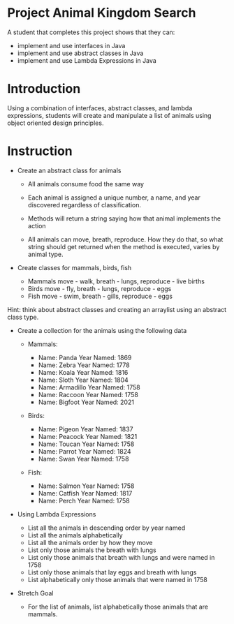 # Project Animal Kingdom Search

A student that completes this project shows that they can:

- implement and use interfaces in Java
- implement and use abstract classes in Java
- implement and use Lambda Expressions in Java

# Introduction

Using a combination of interfaces, abstract classes, and lambda expressions, students will create and manipulate a list of animals using object oriented design principles.

# Instruction

- Create an abstract class for animals

  - All animals consume food the same way

  - Each animal is assigned a unique number, a name, and year discovered regardless of classification.

  - Methods will return a string saying how that animal implements the action
  - All animals can move, breath, reproduce. How they do that, so what string should get returned when the method is executed, varies by animal type.

- Create classes for mammals, birds, fish
  - Mammals move - walk, breath - lungs, reproduce - live births
  - Birds move - fly, breath - lungs, reproduce - eggs
  - Fish move - swim, breath - gills, reproduce - eggs

Hint: think about abstract classes and creating an arraylist using an abstract class type.

- Create a collection for the animals using the following data

  - Mammals:

    - Name: Panda Year Named: 1869
    - Name: Zebra Year Named: 1778
    - Name: Koala Year Named: 1816
    - Name: Sloth Year Named: 1804
    - Name: Armadillo Year Named: 1758
    - Name: Raccoon Year Named: 1758
    - Name: Bigfoot Year Named: 2021

  - Birds:

    - Name: Pigeon Year Named: 1837
    - Name: Peacock Year Named: 1821
    - Name: Toucan Year Named: 1758
    - Name: Parrot Year Named: 1824
    - Name: Swan Year Named: 1758

  - Fish:
    - Name: Salmon Year Named: 1758
    - Name: Catfish Year Named: 1817
    - Name: Perch Year Named: 1758

- Using Lambda Expressions

  - List all the animals in descending order by year named
  - List all the animals alphabetically
  - List all the animals order by how they move
  - List only those animals the breath with lungs
  - List only those animals that breath with lungs and were named in 1758
  - List only those animals that lay eggs and breath with lungs
  - List alphabetically only those animals that were named in 1758

- Stretch Goal
  - For the list of animals, list alphabetically those animals that are mammals.
